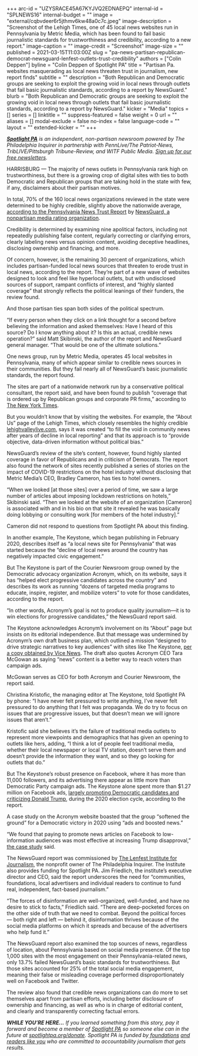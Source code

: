 +++
arc-id = "UZYSRACE45A67KYJVQ2EDNAEPQ"
internal-id = "SPLNEWS16"
internal-budget = ""
image = "external/cqbvdeer6r5jthmv6kw48a0c7c.jpeg"
image-description = "Screenshot of the Lehigh Times, one of 45 local news websites run in Pennsylvania by Metric Media, which has been found to fail basic journalistic standards for trustworthiness and credibility, according to a new report."
image-caption = ""
image-credit = "Screenshot"
image-size = ""
published = 2021-03-15T11:03:00Z
slug = "pa-news-partisan-republican-democrat-newsguard-lenfest-outlets-trust-credibility"
authors = ["Colin Deppen"]
byline = "Colin Deppen of Spotlight PA"
title = "Partisan Pa. websites masquerading as local news threaten trust in journalism, new report finds"
subtitle = ""
description = "Both Republican and Democratic groups are seeking to exploit the growing void in local news through outlets that fail basic journalistic standards, according to a report by NewsGuard."
blurb = "Both Republican and Democratic groups are seeking to exploit the growing void in local news through outlets that fail basic journalistic standards, according to a report by NewsGuard."
kicker = "Media"
topics = []
series = []
linktitle = ""
suppress-featured = false
weight = 0
url = ""
aliases = []
modal-exclude = false
no-index = false
language-code = ""
layout = ""
extended-kicker = ""
+++

<a href="https://www.spotlightpa.org/"><i><b>Spotlight PA</b></i></a><i> is an independent, non-partisan newsroom powered by The Philadelphia Inquirer in partnership with PennLive/The Patriot-News, TribLIVE/Pittsburgh Tribune-Review, and WITF Public Media. </i><a href="https://www.spotlightpa.org/newsletters"><i>Sign up for our free newsletters</i></a><i>.</i>

HARRISBURG — The majority of news outlets in Pennsylvania rank high on trustworthiness, but there is a growing crop of digital sites with ties to both Democratic and Republican groups that are taking hold in the state with few, if any, disclaimers about their partisan motives.

In total, 70% of the 160 local news organizations reviewed in the state were determined to be highly credible, slightly above the nationwide average, <a href="https://files.data.spotlightpa.org/uploads/01g4/wjf8/pennsylvania-news-integrity-report.pdf" target=_blank>according to the Pennsylvania News Trust Report</a> by <a href="https://www.newsguardtech.com/">NewsGuard, a nonpartisan media rating organization</a>.

Credibility is determined by examining nine apolitical factors, including not repeatedly publishing false content, regularly correcting or clarifying errors, clearly labeling news versus opinion content, avoiding deceptive headlines, disclosing ownership and financing, and more.

Of concern, however, is the remaining 30 percent of organizations, which includes partisan-funded local news sources that threaten to erode trust in local news, according to the report. They’re part of a new wave of websites designed to look and feel like hyperlocal outlets, but with undisclosed sources of support, rampant conflicts of interest, and “highly slanted coverage” that strongly reflects the political leanings of their funders, the review found.

And those partisan ties span both sides of the political spectrum.

“If every person when they click on a link thought for a second before believing the information and asked themselves: Have I heard of this source? Do I know anything about it? Is this an actual, credible news operation?” said Matt Skibinski, the author of the report and NewsGuard general manager. “That would be one of the ultimate solutions.”

<script src="https://www.spotlightpa.org/embed.js" async></script><div data-spl-embed-version="1" data-spl-src="https://www.spotlightpa.org/embeds/newsletter/"></div>

One news group, run by Metric Media, operates 45 local websites in Pennsylvania, many of which appear similar to credible news sources in their communities. But they fail nearly all of NewsGuard’s basic journalistic standards, the report found.

The sites are part of a nationwide network run by a conservative political consultant, the report said, and have been found to publish “coverage that is ordered up by Republican groups and corporate PR firms,” according to <a href="https://www.nytimes.com/2020/10/18/technology/timpone-local-news-metric-media.html">The New York Times</a>.

But you wouldn’t know that by visiting the websites. For example, the “About Us” page of the Lehigh Times, which closely resembles the highly credible <a href="http://lehighvalleylive.com" target=_blank>lehighvalleylive.com</a>, says it was created “to fill the void in community news after years of decline in local reporting” and that its approach is to “provide objective, data-driven information without political bias.”

NewsGuard’s review of the site’s content, however, found highly slanted coverage in favor of Republicans and in criticism of Democrats. The report also found the network of sites recently published a series of stories on the impact of COVID-19 restrictions on the hotel industry without disclosing that Metric Media’s CEO, Bradley Cameron, has ties to hotel owners.

“When we looked [at those sites] over a period of time, we saw a large number of articles about imposing lockdown restrictions on hotels,” Skibinski said. “Then we looked at the website of an organization [Cameron] is associated with and in his bio on that site it revealed he was basically doing lobbying or consulting work [for members of the hotel industry].”

Cameron did not respond to questions from Spotlight PA about this finding.

<div class="flourish-embed flourish-table" data-src="visualisation/5562576"><script src="https://public.flourish.studio/resources/embed.js"></script></div>

In another example, The Keystone, which began publishing in February 2020, describes itself as “a local news site for Pennsylvania” that was started because the “decline of local news around the country has negatively impacted civic engagement.”

But The Keystone is part of the Courier Newsroom group owned by the Democratic advocacy organization Acronym, which, on its website, says it has “helped elect progressive candidates across the country” and describes its work as running “dozens of targeted media programs to educate, inspire, register, and mobilize voters” to vote for those candidates, according to the report.

“In other words, Acronym’s goal is not to produce quality journalism—it is to win elections for progressive candidates,” the NewsGuard report said.

The Keystone acknowledges Acronym’s involvement on its “About” page but insists on its editorial independence. But that message was undermined by Acronym’s own draft business plan, which outlined a mission “designed to drive strategic narratives to key audiences” with sites like The Keystone, <a href="https://www.vice.com/en/article/dygyaq/docs-shadow-inc-directly-tied-to-left-wing-media-operation">per a copy obtained by Vice News</a>. The draft also quotes Acronym CEO Tara McGowan as saying “news” content is a better way to reach voters than campaign ads.

McGowan serves as CEO for both Acronym and Courier Newsroom, the report said.

<script src="https://www.spotlightpa.org/embed.js" async></script><div data-spl-embed-version="1" data-spl-src="https://www.spotlightpa.org/embeds/donate/"></div>

Christina Kristofic, the managing editor at The Keystone, told Spotlight PA by phone: “I have never felt pressured to write anything, I’ve never felt pressured to do anything that I felt was propaganda. We do try to focus on issues that are progressive issues, but that doesn’t mean we will ignore issues that aren’t.”

Kristofic said she believes it’s the failure of traditional media outlets to represent more viewpoints and demographics that has given an opening to outlets like hers, adding, “I think a lot of people feel traditional media, whether their local newspaper or local TV station, doesn’t serve them and doesn’t provide the information they want, and so they go looking for outlets that do.”

But The Keystone’s robust presence on Facebook, where it has more than 11,000 followers, and its advertising there appear as little more than Democratic Party campaign ads. The Keystone alone spent more than $1.27 million on Facebook ads, <a href="https://www.facebook.com/ads/library/?active_status=all&ad_type=political_and_issue_ads&country=US&view_all_page_id=114971076538782&sort_data[direction]=desc&sort_data[mode]=relevancy_monthly_grouped">largely promoting Democratic candidates and criticizing Donald Trump</a>, during the 2020 election cycle, according to the report.

A case study on the Acronym website boasted that the group “softened the ground” for a Democratic victory in 2020 using “ads and boosted news.”

“We found that paying to promote news articles on Facebook to low-information audiences was most effective at increasing Trump disapproval,” <a href="https://www.acronymplaybook.com/persuasion">the case study</a> said.

The NewsGuard report was commissioned by <a href="https://www.lenfestinstitute.org/" target=_blank>The Lenfest Institute for Journalism</a>, the nonprofit owner of The Philadelphia Inquirer. The Institute also provides funding for Spotlight PA. Jim Friedlich, the institute’s executive director and CEO, said the report underscores the need for “communities, foundations, local advertisers and individual readers to continue to fund real, independent, fact-based journalism.”

“The forces of disinformation are well-organized, well-funded, and have no desire to stick to facts,” Friedlich said. “There are deep-pocketed forces on the other side of truth that we need to combat. Beyond the political forces — both right and left — behind it, disinformation thrives because of the social media platforms on which it spreads and because of the advertisers who help fund it.”

The NewsGuard report also examined the top sources of news, regardless of location, about Pennsylvania based on social media presence. Of the top 1,000 sites with the most engagement on their Pennsylvania-related news, only 13.7% failed NewsGuard’s basic standards for trustworthiness. But those sites accounted for 25% of the total social media engagement, meaning their false or misleading coverage performed disproportionately well on Facebook and Twitter.

The review also found that credible news organizations can do more to set themselves apart from partisan efforts, including better disclosure of ownership and financing, as well as who is in charge of editorial content, and clearly and transparently correcting factual errors.

<i><b>WHILE YOU’RE HERE...</b></i><i> If you learned something from this story, pay it forward and become a member of </i><a href="https://www.spotlightpa.org/"><i>Spotlight PA</i></a><i> so someone else can in the future at </i><a href="http://spotlightpa.org/donate"><i>spotlightpa.org/donate</i></a><i>. Spotlight PA is funded by</i><a href="https://www.spotlightpa.org/support"><i> foundations</i></a><i> </i><a href="https://www.spotlightpa.org/support"><i>and readers like you</i></a><i> who are committed to accountability journalism that gets results.</i>
